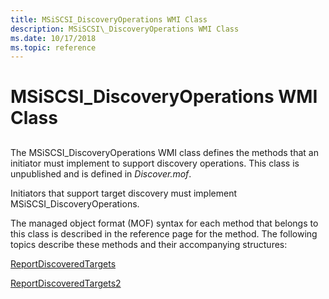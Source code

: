```yaml
---
title: MSiSCSI_DiscoveryOperations WMI Class
description: MSiSCSI\_DiscoveryOperations WMI Class
ms.date: 10/17/2018
ms.topic: reference
---
```


# MSiSCSI\_DiscoveryOperations WMI Class


## <span id="ddk_msiscsi_discoveryoperations_wmi_class_kr"></span><span id="DDK_MSISCSI_DISCOVERYOPERATIONS_WMI_CLASS_KR"></span>


The MSiSCSI\_DiscoveryOperations WMI class defines the methods that an initiator must implement to support discovery operations. This class is unpublished and is defined in *Discover.mof*.

Initiators that support target discovery must implement MSiSCSI\_DiscoveryOperations.

The managed object format (MOF) syntax for each method that belongs to this class is described in the reference page for the method. The following topics describe these methods and their accompanying structures:

[ReportDiscoveredTargets](reportdiscoveredtargets.md)

[ReportDiscoveredTargets2](reportdiscoveredtargets2.md)

 

 





